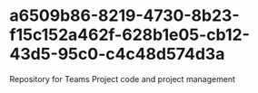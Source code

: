 # a6509b86-8219-4730-8b23-f15c152a462f-628b1e05-cb12-43d5-95c0-c4c48d574d3a
Repository for Teams Project code and project management
